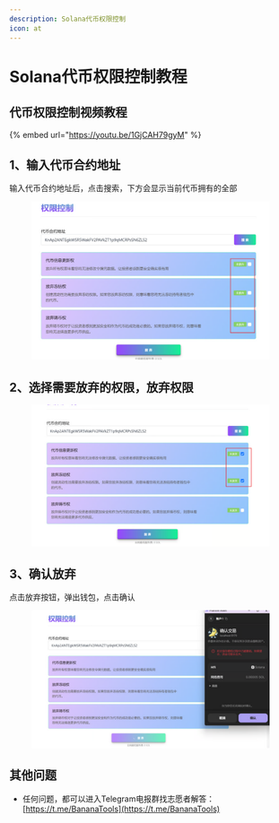 ```yaml
---
description: Solana代币权限控制
icon: at
---
```


# Solana代币权限控制教程

## **代币权限控制视频教程**

{% embed url="https://youtu.be/1GjCAH79gyM" %}

## **1、输入代币合约地址**

输入代币合约地址后，点击搜索，下方会显示当前代币拥有的全部

<figure><img src="../.gitbook/assets/image (17).png" alt=""><figcaption></figcaption></figure>

## **2、选择需要放弃的权限，放弃权限**

<figure><img src="../.gitbook/assets/image (18).png" alt=""><figcaption></figcaption></figure>

## **3、确认放弃**

点击放弃按钮，弹出钱包，点击确认

<figure><img src="../.gitbook/assets/image (19).png" alt=""><figcaption></figcaption></figure>

## **其他问题**

* 任何问题，都可以进入Telegram电报群找志愿者解答： [https://t.me/BananaTools](https://t.me/BananaTools)
